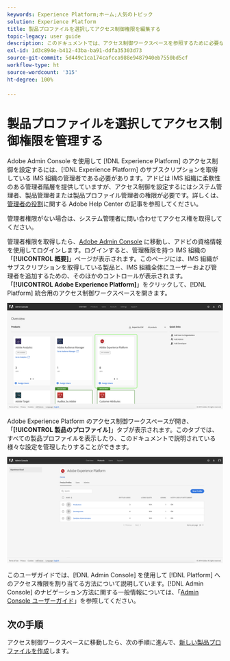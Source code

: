 ```yaml
---
keywords: Experience Platform;ホーム;人気のトピック
solution: Experience Platform
title: 製品プロファイルを選択してアクセス制御権限を編集する
topic-legacy: user guide
description: このドキュメントでは、アクセス制御ワークスペースを参照するために必要な手順について説明します。Adobe Admin Console を使用して Experience Platform のアクセス制御を設定するには、Experience Platform のサブスクリプションを取得している IMS 組織の管理者である必要があります。
exl-id: 1d3c894e-b412-43ba-ba91-ddfa35303d73
source-git-commit: 5d449c1ca174cafcca988e9487940eb7550bd5cf
workflow-type: ht
source-wordcount: '315'
ht-degree: 100%

---
```


# 製品プロファイルを選択してアクセス制御権限を管理する

Adobe Admin Console を使用して [!DNL Experience Platform] のアクセス制御を設定するには、[!DNL Experience Platform] のサブスクリプションを取得している IMS 組織の管理者である必要があります。アドビは IMS 組織に柔軟性のある管理者階層を提供していますが、アクセス制御を設定するにはシステム管理者、製品管理者または製品プロファイル管理者の権限が必要です。詳しくは、[管理者の役割](https://helpx.adobe.com/jp/enterprise/using/admin-roles.html)に関する Adobe Help Center の記事を参照してください。

管理者権限がない場合は、システム管理者に問い合わせてアクセス権を取得してください。

管理者権限を取得したら、[Adobe Admin Console](https://adminconsole.adobe.com) に移動し、アドビの資格情報を使用してログインします。ログインすると、管理権限を持つ IMS 組織の「**[!UICONTROL 概要]**」ページが表示されます。このページには、IMS 組織がサブスクリプションを取得している製品と、IMS 組織全体にユーザーおよび管理者を追加するための、そのほかのコントロールが表示されます。「**[!UICONTROL Adobe Experience Platform]**」をクリックして、[!DNL Platform] 統合用のアクセス制御ワークスペースを開きます。

![「概要」ページ](../images/overview-page.png)

Adobe Experience Platform のアクセス制御ワークスペースが開き、「**[!UICONTROL 製品のプロファイル]**」タブが表示されます。このタブでは、すべての製品プロファイルを表示したり、このドキュメントで説明されている様々な設定を管理したりすることができます。

![プラットフォームのアクセス制御](../images/platform-access-control.png)

このユーザガイドでは、[!DNL Admin Console] を使用して [!DNL Platform] へのアクセス権限を割り当てる方法について説明しています。[!DNL Admin Console] のナビゲーション方法に関する一般情報については、「[Admin Console ユーザーガイド](https://helpx.adobe.com/jp/enterprise/using/admin-console.html)」を参照してください。

## 次の手順

アクセス制御ワークスペースに移動したら、次の手順に進んで、[新しい製品プロファイルを作成](create-profile.md)します。
